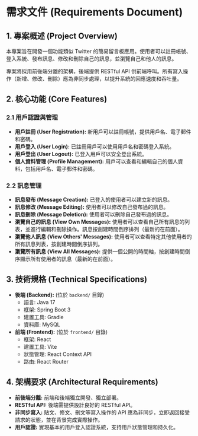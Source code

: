 # 需求文件 (Requirements Document)

## 1. 專案概述 (Project Overview)

本專案旨在開發一個功能類似 Twitter 的簡易留言板應用。使用者可以註冊帳號、登入系統、發布訊息、修改和刪除自己的訊息，並瀏覽自己和他人的訊息。

專案將採用前後端分離的架構，後端提供 RESTful API 供前端呼叫。所有寫入操作（新增、修改、刪除）應為非同步處理，以提升系統的回應速度和吞吐量。

## 2. 核心功能 (Core Features)

### 2.1 用戶認證與管理
-   **用戶註冊 (User Registration):** 新用戶可以註冊帳號，提供用戶名、電子郵件和密碼。
-   **用戶登入 (User Login):** 已註冊用戶可以使用用戶名和密碼登入系統。
-   **用戶登出 (User Logout):** 已登入用戶可以安全登出系統。
-   **個人資料管理 (Profile Management):** 用戶可以查看和編輯自己的個人資料，包括用戶名、電子郵件和密碼。

### 2.2 訊息管理
-   **訊息發布 (Message Creation):** 已登入的使用者可以建立新的訊息。
-   **訊息修改 (Message Editing):** 使用者可以修改自己發布過的訊息。
-   **訊息刪除 (Message Deletion):** 使用者可以刪除自己發布過的訊息。
-   **瀏覽自己的訊息 (View Own Messages):** 使用者可以查看自己所有訊息的列表，並進行編輯和刪除操作。訊息按創建時間倒序排列（最新的在前面）。
-   **瀏覽他人訊息 (View Others' Messages):** 使用者可以查看特定其他使用者的所有訊息列表，按創建時間倒序排列。
-   **瀏覽所有訊息 (View All Messages):** 提供一個公開的時間軸，按創建時間倒序顯示所有使用者的訊息（最新的在前面）。

## 3. 技術規格 (Technical Specifications)

-   **後端 (Backend):** (位於 `backend/` 目錄)
    -   語言: Java 17
    -   框架: Spring Boot 3
    -   建置工具: Gradle
    -   資料庫: MySQL
-   **前端 (Frontend):** (位於 `frontend/` 目錄)
    -   框架: React
    -   建置工具: Vite
    -   狀態管理: React Context API
    -   路由: React Router

## 4. 架構要求 (Architectural Requirements)

-   **前後端分離:** 前端和後端獨立開發、獨立部署。
-   **RESTful API:** 後端需提供設計良好的 RESTful API。
-   **非同步寫入:** 貼文、修文、刪文等寫入操作的 API 應為非同步，立即返回接受請求的狀態，並在背景完成實際操作。
-   **用戶認證:** 實現基本的用戶登入認證系統，支持用戶狀態管理和持久化。
